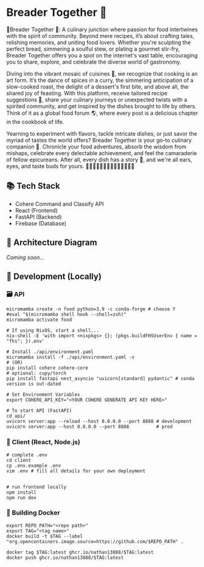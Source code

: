 # Breader Together 🍞

🍴Breader Together 🍞: A culinary junction where passion for food intertwines with the spirit of community. Beyond mere recipes, it’s about crafting tales, relishing memories, and uniting food lovers. Whether you're sculpting the perfect bread, simmering a soulful stew, or plating a gourmet stir-fry, Breader Together offers you a spot on the internet's vast table, encouraging you to share, explore, and celebrate the diverse world of gastronomy.

Diving into the vibrant mosaic of cuisines 🥘, we recognize that cooking is an art form. It’s the dance of spices in a curry, the simmering anticipation of a slow-cooked roast, the delight of a dessert's first bite, and above all, the shared joy of feasting. With this platform, receive tailored recipe suggestions 📜, share your culinary journeys or unexpected twists with a spirited community, and get inspired by the dishes brought to life by others. Think of it as a global food forum 🌎, where every post is a delicious chapter in the cookbook of life.

Yearning to experiment with flavors, tackle intricate dishes, or just savor the myriad of tastes the world offers? Breader Together is your go-to culinary companion 🍲. Chronicle your food adventures, absorb the wisdom from mishaps, celebrate every delectable achievement, and feel the camaraderie of fellow epicureans. After all, every dish has a story 📖, and we're all ears, eyes, and taste buds for yours. 🍱🥗🍜🍝🍲🥘🍛🍔🍕🍖🍗🍳🍤🍣

## 📚 Tech Stack
- Cohere Command and Classify API
- React (Frontend)
- FastAPI (Backend)
- Firebase (Database)

## 🧱 Architecture Diagram
*Coming soon*...

## 🔧 Development (Locally)

### 🗃️ API
```
micromamba create -n food python=3.9 -c conda-forge # choose Y
#eval "$(micromamba shell hook --shell=zsh)"
micromamba activate food

# If using NixOS, start a shell...
nix-shell -E 'with import <nixpkgs> {}; (pkgs.buildFHSUserEnv { name = "fhs"; }).env'

# Install ./api/environment.yaml
micromamba install -f ./api/environment.yaml -v
# (OR)
pip install cohere cohere-core
# optional: cupy/torch
pip install fastapi nest_asyncio "uvicorn[standard] pydantic" # conda version is out-dated

# Set Environment Variables
export COHERE_API_KEY="<YOUR COHERE GENERATE API KEY HERE>"

# To start API (FastAPI)
cd api/
uvicorn server:app --reload --host 0.0.0.0 --port 8888 # development
uvicorn server:app --host 0.0.0.0 --port 8888          # prod
```

### 🌇 Client (React, Node.js)
```
# complete .env
cd client
cp .env.example .env
vim .env # fill all details for your own deployment


# run frontend locally
npm install
npm run dev
```

### 🐳 Building Docker
```
export REPO_PATH="<repo path>"
export TAG="<tag name>"
docker build -t $TAG --label "org.opencontainers.image.source=https://github.com/$REPO_PATH" .

docker tag $TAG:latest ghcr.io/nathan13888/$TAG:latest
docker push ghcr.io/nathan13888/$TAG:latest
```




